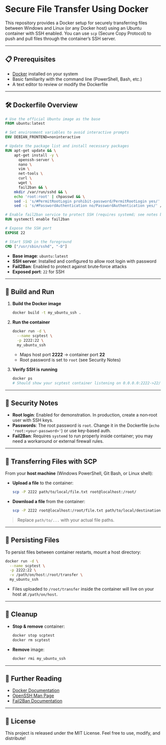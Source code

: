 # Secure File Transfer Using Docker

This repository provides a Docker setup for securely transferring files between Windows and Linux (or any Docker host) using an Ubuntu container with SSH enabled. You can use `scp` (Secure Copy Protocol) to push and pull files through the container’s SSH server.

---

## 📋 Prerequisites

- [Docker](https://docs.docker.com/get-docker/) installed on your system  
- Basic familiarity with the command line (PowerShell, Bash, etc.)  
- A text editor to review or modify the Dockerfile  

---

## 🛠️ Dockerfile Overview

```dockerfile
# Use the official Ubuntu image as the base
FROM ubuntu:latest

# Set environment variables to avoid interactive prompts
ENV DEBIAN_FRONTEND=noninteractive

# Update the package list and install necessary packages
RUN apt-get update && \
    apt-get install -y \
      openssh-server \
      nano \
      vim \
      net-tools \
      curl \
      wget \
      fail2ban && \
    mkdir /var/run/sshd && \
    echo 'root:root' | chpasswd && \
    sed -i 's/#PermitRootLogin prohibit-password/PermitRootLogin yes/' /etc/ssh/sshd_config && \
    sed -i 's/#PasswordAuthentication no/PasswordAuthentication yes/' /etc/ssh/sshd_config

# Enable fail2ban service to protect SSH (requires systemd; see notes below)
RUN systemctl enable fail2ban

# Expose the SSH port
EXPOSE 22

# Start SSHD in the foreground
CMD ["/usr/sbin/sshd", "-D"]
```

- **Base image**: `ubuntu:latest`  
- **SSH server**: Installed and configured to allow root login with password  
- **Fail2Ban**: Enabled to protect against brute‑force attacks  
- **Exposed port**: `22` for SSH  

---

## 🚀 Build and Run

1. **Build the Docker image**  
   ```bash
   docker build -t my_ubuntu_ssh .
   ```

2. **Run the container**  
   ```bash
   docker run -d \
     --name scptest \
     -p 2222:22 \
     my_ubuntu_ssh
   ```

   - Maps host port **2222** → container port **22**  
   - Root password is set to `root` (see Security Notes)  

3. **Verify SSH is running**  
   ```bash
   docker ps
   # Should show your scptest container listening on 0.0.0.0:2222->22/tcp
   ```

---

## 🔐 Security Notes

- **Root login**: Enabled for demonstration. In production, create a non‑root user with SSH keys.  
- **Passwords**: The root password is `root`. Change it in the Dockerfile (`echo 'root:<your-password>'`) or use key-based auth.  
- **Fail2Ban**: Requires `systemd` to run properly inside container; you may need a workaround or external firewall rules.  

---

## 📂 Transferring Files with SCP

From your **host machine** (Windows PowerShell, Git Bash, or Linux shell):

- **Upload a file** to the container:
  ```bash
  scp -P 2222 path/to/local/file.txt root@localhost:/root/
  ```
- **Download a file** from the container:
  ```bash
  scp -P 2222 root@localhost:/root/file.txt path/to/local/destination/
  ```

> Replace `path/to/...` with your actual file paths.

---

## 🔄 Persisting Files

To persist files between container restarts, mount a host directory:

```bash
docker run -d \
  --name scptest \
  -p 2222:22 \
  -v /path/on/host:/root/transfer \
  my_ubuntu_ssh
```

- Files uploaded to `/root/transfer` inside the container will live on your host at `/path/on/host`.

---

## 🧹 Cleanup

- **Stop & remove** container:
  ```bash
  docker stop scptest
  docker rm scptest
  ```
- **Remove** image:
  ```bash
  docker rmi my_ubuntu_ssh
  ```

---

## 📖 Further Reading

- [Docker Documentation](https://docs.docker.com/)  
- [OpenSSH Man Page](https://man.openbsd.org/ssh)  
- [Fail2Ban Documentation](https://www.fail2ban.org/wiki/index.php/Main_Page)  

---

## 📄 License

This project is released under the MIT License. Feel free to use, modify, and distribute!
